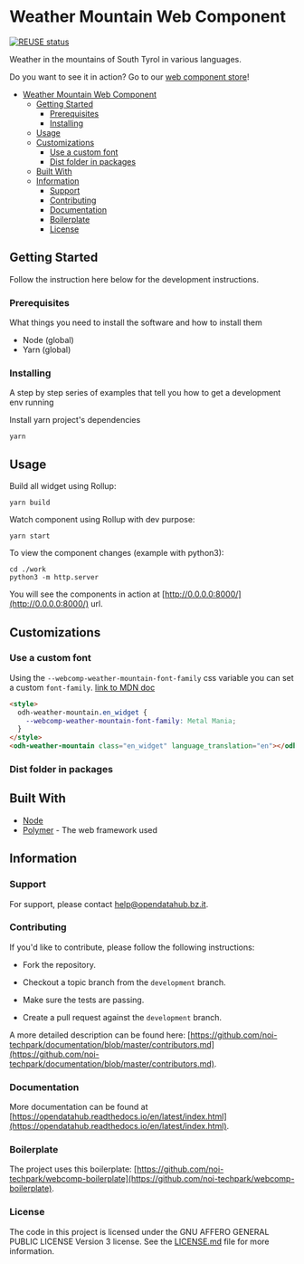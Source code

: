 # Weather Mountain Web Component

[![REUSE status](https://api.reuse.software/badge/github.com/noi-techpark/webcomp-weather-mountain)](https://api.reuse.software/info/github.com/noi-techpark/webcomp-weather-mountain)

Weather in the mountains of South Tyrol in various languages.

Do you want to see it in action? Go to our [web component store](https://webcomponents.opendatahub.bz.it/webcomponent/fa42e0f0-149a-418c-8edf-f4c99b6eea4f)!

- [Weather Mountain Web Component](#weather-mountain-web-component)
  - [Getting Started](#getting-started)
    - [Prerequisites](#prerequisites)
    - [Installing](#installing)
  - [Usage](#usage)
  - [Customizations](#customizations)
    - [Use a custom font](#use-a-custom-font)
    - [Dist folder in packages](#dist-folder-in-packages)
  - [Built With](#built-with)
  - [Information](#information)
    - [Support](#support)
    - [Contributing](#contributing)
    - [Documentation](#documentation)
    - [Boilerplate](#boilerplate)
    - [License](#license)

## Getting Started

Follow the instruction here below for the development instructions.

### Prerequisites

What things you need to install the software and how to install them

- Node (global)
- Yarn (global)

### Installing

A step by step series of examples that tell you how to get a development env running

Install yarn project's dependencies

```
yarn
```

## Usage

Build all widget using Rollup:

```
yarn build
```

Watch component using Rollup with dev purpose:

```
yarn start
```

To view the component changes (example with python3):

```
cd ./work
python3 -m http.server
```

You will see the components in action at [http://0.0.0.0:8000/](http://0.0.0.0:8000/) url.

## Customizations

### Use a custom font

Using the `--webcomp-weather-mountain-font-family` css variable you can set a custom `font-family`.
[link to MDN doc](https://developer.mozilla.org/en-US/docs/Web/CSS/Using_CSS_custom_properties)

```html
<style>
  odh-weather-mountain.en_widget {
    --webcomp-weather-mountain-font-family: Metal Mania;
  }
</style>
<odh-weather-mountain class="en_widget" language_translation="en"></odh-weather-mountain>
```

### Dist folder in packages

## Built With

- [Node]()
- [Polymer]() - The web framework used

## Information

### Support

For support, please contact [help@opendatahub.bz.it](mailto:help@opendatahub.bz.it).

### Contributing

If you'd like to contribute, please follow the following instructions:

- Fork the repository.

- Checkout a topic branch from the `development` branch.

- Make sure the tests are passing.

- Create a pull request against the `development` branch.

A more detailed description can be found here: [https://github.com/noi-techpark/documentation/blob/master/contributors.md](https://github.com/noi-techpark/documentation/blob/master/contributors.md).

### Documentation

More documentation can be found at [https://opendatahub.readthedocs.io/en/latest/index.html](https://opendatahub.readthedocs.io/en/latest/index.html).

### Boilerplate

The project uses this boilerplate: [https://github.com/noi-techpark/webcomp-boilerplate](https://github.com/noi-techpark/webcomp-boilerplate).

### License

The code in this project is licensed under the GNU AFFERO GENERAL PUBLIC LICENSE Version 3 license. See the [LICENSE.md](LICENSE.md) file for more information.
